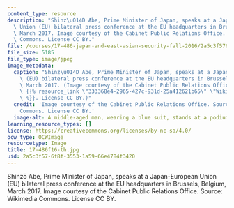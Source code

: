```yaml
---
content_type: resource
description: "Shinz\u014D Abe, Prime Minister of Japan, speaks at a Japan-European\
  \ Union (EU) bilateral press conference at the EU headquarters in Brussels, Belgium,\
  \ March 2017. Image courtesy of the Cabinet Public Relations Office. Source: Wikimedia\
  \ Commons. License CC BY."
file: /courses/17-486-japan-and-east-asian-security-fall-2016/2a5c3f576f8f35531a5966e4784f3420_17-486f16-th.jpg
file_size: 5185
file_type: image/jpeg
image_metadata:
  caption: "Shinz\u014D Abe, Prime Minister of Japan, speaks at a Japan-European Union\
    \ (EU) bilateral press conference at the EU headquarters in Brussels, Belgium,\
    \ March 2017. (Image courtesy of the Cabinet Public Relations Office. Source:\
    \ {{% resource_link \"333368e4-2965-427c-931d-25a412621b65\" \"Wikimedia Commons\"\
    \ %}}. License CC BY.)"
  credit: 'Image courtesy of the Cabinet Public Relations Office. Source: Wikimedia
    Commons. License CC BY.'
  image-alt: A middle-aged man, wearing a blue suit, stands at a podium.
learning_resource_types: []
license: https://creativecommons.org/licenses/by-nc-sa/4.0/
ocw_type: OCWImage
resourcetype: Image
title: 17-486f16-th.jpg
uid: 2a5c3f57-6f8f-3553-1a59-66e4784f3420
---
```

Shinzō Abe, Prime Minister of Japan, speaks at a Japan-European Union (EU) bilateral press conference at the EU headquarters in Brussels, Belgium, March 2017. Image courtesy of the Cabinet Public Relations Office. Source: Wikimedia Commons. License CC BY.